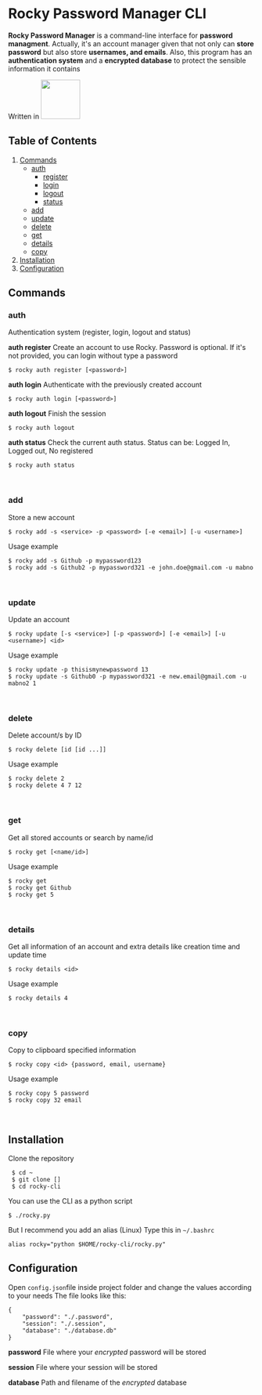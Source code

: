 # Rocky Password Manager CLI
**Rocky Password Manager** is a command-line interface for **password managment**. Actually, it's an account manager given that not only can **store password** but also store **usernames, and emails**. Also, this program has an **authentication system** and a **encrypted database** to protect the sensible information it contains

Written in
<img width="80" src="https://cdn.jsdelivr.net/gh/devicons/devicon/icons/python/python-original-wordmark.svg" />


## Table of Contents
1. [Commands](#commands)
	- [auth](#commands_auth)
		- [register](#commands_auth_1)
		-  [login](#commands_auth_2)
		-  [logout](#commands_auth_3)
		-  [status](#commands_auth_4)
	- [add](#commands_add)
	- [update](#commands_update)
	- [delete](#commands_delete)
	- [get](#commands_get)
	- [details](#commands_details)
	- [copy](#commands_copy)
2. [Installation](#install)
3. [Configuration](#config)

<a name="commands"></a>
## Commands

<a name="commands_auth"></a>
### auth

Authentication system (register, login, logout and status)
<br>

<a name="commands_auth_1"></a>
**auth register**
Create an account to use Rocky.
Password is optional. If it's not provided, you can login without type a password

    $ rocky auth register [<password>]

   <a name="commands_auth_2"></a>
  **auth login**
Authenticate with the previously created account

    $ rocky auth login [<password>]

  <a name="commands_auth_3"></a>
**auth logout**
Finish the session

    $ rocky auth logout

<a name="commands_auth_4"></a>
   **auth status**
Check the current auth status.
Status can be: Logged In, Logged out, No registered

    $ rocky auth status
<br>

<a name="commands_add"></a>
### add
Store a new account

    $ rocky add -s <service> -p <password> [-e <email>] [-u <username>]
Usage example

    $ rocky add -s Github -p mypassword123
    $ rocky add -s Github2 -p mypassword321 -e john.doe@gmail.com -u mabno

<br>

<a name="commands_update"></a>
### update
Update an account

    $ rocky update [-s <service>] [-p <password>] [-e <email>] [-u <username>] <id>
Usage example

    $ rocky update -p thisismynewpassword 13
    $ rocky update -s Github0 -p mypassword321 -e new.email@gmail.com -u mabno2 1

<br>

<a name="commands_delete"></a>
### delete
Delete account/s by ID

    $ rocky delete [id [id ...]]
Usage example

    $ rocky delete 2
    $ rocky delete 4 7 12

<br>

<a name="commands_get"></a>
### get
Get all stored accounts or search by name/id

    $ rocky get [<name/id>]
Usage example

    $ rocky get
    $ rocky get Github
    $ rocky get 5

<br>

<a name="commands_details"></a>
### details
Get all information of an account and extra details like creation time and update time

    $ rocky details <id>
Usage example

    $ rocky details 4

<br>

<a name="commands_copy"></a>
### copy
Copy to clipboard specified information

    $ rocky copy <id> {password, email, username}
Usage example

    $ rocky copy 5 password
    $ rocky copy 32 email

<br>

<a name="installation"></a>
## Installation
Clone the repository

	 $ cd ~
	 $ git clone []
	 $ cd rocky-cli

You can use the CLI as a python script

	$ ./rocky.py

But I recommend you add an alias (Linux)
Type this in `~/.bashrc`

	alias rocky="python $HOME/rocky-cli/rocky.py"


<a name="configuration"></a>
## Configuration
Open `config.json`file inside project folder and change the values according to your needs
The file looks like this:

    {
		"password": "./.password",
		"session": "./.session",
		"database": "./database.db"
	}
**password**
File where your *encrypted* password will be stored

**session**
File where your session will be stored

**database**
Path and filename of the *encrypted* database